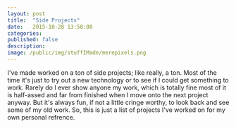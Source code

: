 ```yaml
---
layout: post
title:  "Side Projects"
date:   2015-10-28 13:58:00
categories:
published: false
description:  
image: /public/img/stuffIMade/merepixels.png
---
```


I've made worked on a ton of side projects; like really, a ton.  Most of the time it's just to try out a new technology or to see if I could get something to work.  Rarely do I ever show anyone my work, which is totally fine most of it is half-assed and far from finished when I move onto the next project anyway.  But it's always fun, if not a little cringe worthy, to look back and see some of my old work.  So, this is just a list of projects I've worked on for my own personal refrence.

